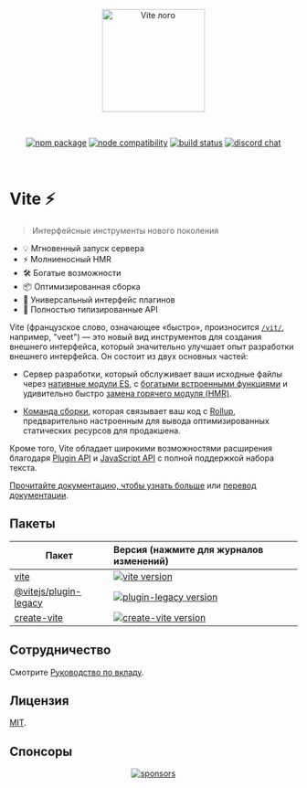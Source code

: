 <p align="center">
  <a href="https://vitejs.dev" target="_blank" rel="noopener noreferrer">
    <img width="180" src="https://vitejs.dev/logo.svg" alt="Vite лого">
  </a>
</p>
<br/>
<p align="center">
  <a href="https://npmjs.com/package/vite"><img src="https://img.shields.io/npm/v/vite.svg" alt="npm package"></a>
  <a href="https://nodejs.org/en/about/releases/"><img src="https://img.shields.io/node/v/vite.svg" alt="node compatibility"></a>
  <a href="https://github.com/vitejs/vite/actions/workflows/ci.yml"><img src="https://github.com/vitejs/vite/actions/workflows/ci.yml/badge.svg?branch=main" alt="build status"></a>
  <a href="https://chat.vitejs.dev"><img src="https://img.shields.io/badge/chat-discord-blue?style=flat&logo=discord" alt="discord chat"></a>
</p>
<br/>

# Vite ⚡

> Интерфейсные инструменты нового поколения

- 💡 Мгновенный запуск сервера
- ⚡️ Молниеносный HMR
- 🛠️ Богатые возможности
- 📦 Оптимизированная сборка
- 🔩 Универсальный интерфейс плагинов
- 🔑 Полностью типизированные API

Vite (французское слово, означающее «быстро», произносится [`/vit/`](https://cdn.jsdelivr.net/gh/vitejs/vite@main/docs/public/vite.mp3), например, "veet") — это новый вид инструментов для создания внешнего интерфейса, который значительно улучшает опыт разработки внешнего интерфейса. Он состоит из двух основных частей:

- Сервер разработки, который обслуживает ваши исходные файлы через [нативные модули ES](https://developer.mozilla.org/en-US/docs/Web/JavaScript/Guide/Modules), с [богатыми встроенными функциями](https://vitejs.dev/guide/features.html) и удивительно быстро [замена горячего модуля (HMR)](https://vitejs.dev/guide/features.html#hot-module-replacement).

- [Команда сборки](https://vitejs.dev/guide/build.html), которая связывает ваш код с [Rollup](https://rollupjs.org), предварительно настроенным для вывода оптимизированных статических ресурсов для продакшена.

Кроме того, Vite обладает широкими возможностями расширения благодаря [Plugin API](https://vitejs.dev/guide/api-plugin.html) и [JavaScript API](https://vitejs.dev/guide/api-javascript.html) с полной поддержкой набора текста.

[Прочитайте документацию, чтобы узнать больше](https://vitejs.dev) или [перевод документации](https://vitejs.ru).

## Пакеты

| Пакет                                         | Версия (нажмите для журналов изменений)                                                                                                    |
| ----------------------------------------------- | :-------------------------------------------------------------------------------------------------------------------------------- |
| [vite](packages/vite)                           | [![vite version](https://img.shields.io/npm/v/vite.svg?label=%20)](packages/vite/CHANGELOG.md)                                    |
| [@vitejs/plugin-legacy](packages/plugin-legacy) | [![plugin-legacy version](https://img.shields.io/npm/v/@vitejs/plugin-legacy.svg?label=%20)](packages/plugin-legacy/CHANGELOG.md) |
| [create-vite](packages/create-vite)             | [![create-vite version](https://img.shields.io/npm/v/create-vite.svg?label=%20)](packages/create-vite/CHANGELOG.md)               |

## Сотрудничество

Смотрите [Руководство по вкладу](CONTRIBUTING.md).

## Лицензия

[MIT](LICENSE).

## Спонсоры

<p align="center">
  <a target="_blank" href="https://github.com/sponsors/yyx990803">
    <img alt="sponsors" src="https://sponsors.vuejs.org/vite.svg">
  </a>
</p>
